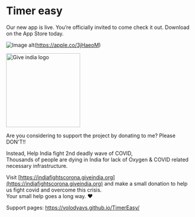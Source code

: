 # Timer easy

Our new app is live.
You’re officially invited to come check it out. Download on the App Store today.

![Image alt](https://github.com/VolodyaVS/TimerEasy/raw/main/image.svg)(https://apple.co/3jHaeoM)

<p>
<a href="https://indiafightscorona.giveindia.org">
<img src="https://d2wvdrxmr8p0wf.cloudfront.net/static/giveindia.svg" alt="Give india logo" width="200" />
</a>

Are you considering to support the project by donating to me? Please DON'T!!  

Instead, Help India fight 2nd deadly wave of COVID,  
Thousands of people are dying in India for lack of Oxygen & COVID related necessary infrastructure.  

Visit [https://indiafightscorona.giveindia.org](https://indiafightscorona.giveindia.org) and make a small donation to help us fight covid and overcome this crisis.   
Your small help goes a long way. :heart:
</p>

Support pages:
https://volodyavs.github.io/TimerEasy/
